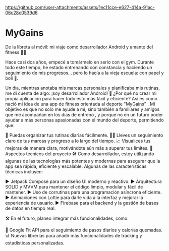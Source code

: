 

https://github.com/user-attachments/assets/1ec11cce-e627-414a-91ac-06c28c0539d6

# MyGains
De la libreta al móvil: mi viaje como desarrollador Android y amante del fitness 💪📱

Hace casi dos años, empecé a tomármelo en serio con el gym. Durante todo este tiempo, he estado entrenando con constancia y haciendo un seguimiento de mis progresos... pero lo hacía a la vieja escuela: con papel y boli 📝.

Un día, mientras anotaba mis marcas personales y planificaba mis rutinas, me di cuenta de algo: ¡soy desarrollador Android! 🤯 ¿Por qué no crear mi propia aplicación para hacer todo esto más fácil y eficiente?
Así es como nació mi idea de una app de fitness orientada al deporte "MyGains" . Mi objetivo es que no solo me ayude a mí, sino también a familiares y amigos que me acompañan en los días de entreno , y porque no en un futuro poder ayudar a más personas apasionadas con el mundo del deporte, permitiendo que:

📅 Puedas organizar tus rutinas diarias fácilmente.
🏋️‍♂️ Lleves un seguimiento claro de tus marcas y progreso a lo largo del tiempo.
📈 Visualices tus mejoras de manera clara, motivándote aún más a superar tus límites.
🚧 Aspectos técnicos del proyecto 🛠️
Como desarrollador, estoy utilizando algunas de las tecnologías más potentes y modernas para asegurar que la app sea rápida, eficiente y escalable. Algunas de las características técnicas incluyen:

▶️ Jetpack Compose para un diseño UI moderno y reactivo.
▶️ Arquitectura SOLID y MVVM para mantener el código limpio, modular y fácil de mantener.
▶️ Uso de corrutinas para una programación asíncrona eficiente.
▶️ Animaciones con Lottie para darle vida a la interfaz y mejorar la experiencia de usuario.
▶️ Firebase para el backend y la gestión de bases de datos en tiempo real.

🛠️ En el futuro, planeo integrar más funcionalidades, como:

👟 Google Fit API para el seguimiento de pasos diarios y calorías quemadas.
📊 Nuevas librerías para añadir más funcionalidades de tracking y estadísticas personalizadas.
